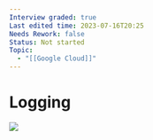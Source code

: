```yaml
---
Interview graded: true
Last edited time: 2023-07-16T20:25
Needs Rework: false
Status: Not started
Topic:
  - "[[Google Cloud]]"
---
```

  

# Logging

[![](https://lh3.googleusercontent.com/cCSuxhMpYEb3fLNmLnNd1ZIMK8FNwuxZVyFo3QC1D3Id78NPZesax7l19KMC2_25S86Aiyy-RCtqjqRZo_PMiagB5vRr0ls47BLFdAZ00HuC5SVdNopRLXtk8vPk40W_NJWqIDz_2v5N1JaN8etmmhs8-qmKH2ii_VGMqgapqDPJIMOwELlgP_AGjQsl6w)](https://lh3.googleusercontent.com/cCSuxhMpYEb3fLNmLnNd1ZIMK8FNwuxZVyFo3QC1D3Id78NPZesax7l19KMC2_25S86Aiyy-RCtqjqRZo_PMiagB5vRr0ls47BLFdAZ00HuC5SVdNopRLXtk8vPk40W_NJWqIDz_2v5N1JaN8etmmhs8-qmKH2ii_VGMqgapqDPJIMOwELlgP_AGjQsl6w)